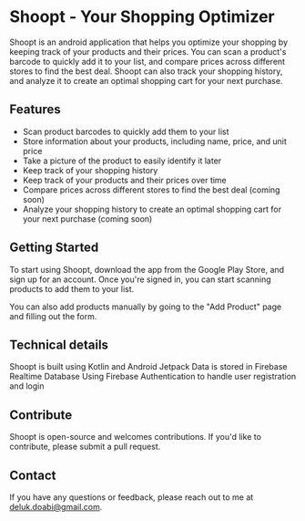 # Shoopt - Your Shopping Optimizer

Shoopt is an android application that helps you optimize your shopping by keeping track of your
products and their prices. You can scan a product's barcode to quickly add it to your list, and
compare prices across different stores to find the best deal. Shoopt can also track your shopping
history, and analyze it to create an optimal shopping cart for your next purchase.

## Features

- Scan product barcodes to quickly add them to your list
- Store information about your products, including name, price, and unit price
- Take a picture of the product to easily identify it later
- Keep track of your shopping history
- Keep track of your products and their prices over time
- Compare prices across different stores to find the best deal (coming soon)
- Analyze your shopping history to create an optimal shopping cart for your next purchase (coming soon)

## Getting Started

To start using Shoopt, download the app from the Google Play Store, and sign up for an account. Once
you're signed in, you can start scanning products to add them to your list.

You can also add products manually by going to the "Add Product" page and filling out the form.

## Technical details

Shoopt is built using Kotlin and Android Jetpack Data is stored in Firebase Realtime Database Using
Firebase Authentication to handle user registration and login

## Contribute

Shoopt is open-source and welcomes contributions. If you'd like to contribute, please submit a pull
request.
## Contact

If you have any questions or feedback, please reach out to me at deluk.doabi@gmail.com.